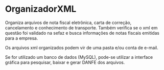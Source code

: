OrganizadorXML
==============

Organiza arquivos de nota fiscal eletrônica, carta de correção, cancelamento e conhecimento de transporte. Também verifica se o xml em questão foi validado na sefaz e busca informações de notas fiscais emitidas para a empresa.

Os arquivos xml organizados podem vir de uma pasta e/ou conta de e-mail.

Se for utilizado um banco de dados (MySQL), pode-se utilizar a interface gráfica para pesquisar, baixar e gerar DANFE dos arquivos.